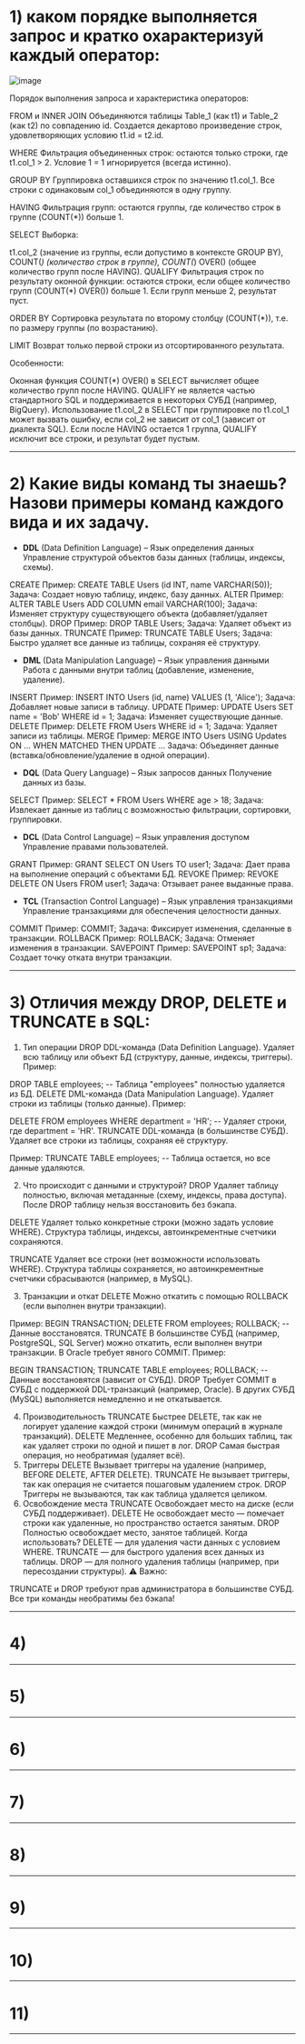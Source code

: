  # 1)  каком порядке выполняется запрос и кратко охарактеризуй каждый оператор: 


 ![image](https://github.com/user-attachments/assets/9dd7e0aa-a242-431e-954c-c7133ad1bac4)

Порядок выполнения запроса и характеристика операторов:

FROM и INNER JOIN
Объединяются таблицы Table_1 (как t1) и Table_2 (как t2) по совпадению id. Создается декартово произведение строк, удовлетворяющих условию t1.id = t2.id.

WHERE
Фильтрация объединенных строк: остаются только строки, где t1.col_1 > 2. Условие 1 = 1 игнорируется (всегда истинно).

GROUP BY
Группировка оставшихся строк по значению t1.col_1. Все строки с одинаковым col_1 объединяются в одну группу.

HAVING
Фильтрация групп: остаются группы, где количество строк в группе (COUNT(*)) больше 1.

SELECT
Выборка:

t1.col_2 (значение из группы, если допустимо в контексте GROUP BY),
COUNT(*) (количество строк в группе),
COUNT(*) OVER() (общее количество групп после HAVING).
QUALIFY
Фильтрация строк по результату оконной функции: остаются строки, если общее количество групп (COUNT(*) OVER()) больше 1. Если групп меньше 2, результат пуст.

ORDER BY
Сортировка результата по второму столбцу (COUNT(*)), т.е. по размеру группы (по возрастанию).

LIMIT
Возврат только первой строки из отсортированного результата.

Особенности:

Оконная функция COUNT(*) OVER() в SELECT вычисляет общее количество групп после HAVING.
QUALIFY не является частью стандартного SQL и поддерживается в некоторых СУБД (например, BigQuery).
Использование t1.col_2 в SELECT при группировке по t1.col_1 может вызвать ошибку, если col_2 не зависит от col_1 (зависит от диалекта SQL).
Если после HAVING остается 1 группа, QUALIFY исключит все строки, и результат будет пустым.
***************************************************************************************************************************************************************
# 2) Какие виды команд ты знаешь? Назови примеры команд каждого вида и их задачу.

-  **DDL** (Data Definition Language) – Язык определения данных
Управление структурой объектов базы данных (таблицы, индексы, схемы).

CREATE
Пример: CREATE TABLE Users (id INT, name VARCHAR(50));
Задача: Создает новую таблицу, индекс, базу данных.
ALTER
Пример: ALTER TABLE Users ADD COLUMN email VARCHAR(100);
Задача: Изменяет структуру существующего объекта (добавляет/удаляет столбцы).
DROP
Пример: DROP TABLE Users;
Задача: Удаляет объект из базы данных.
TRUNCATE
Пример: TRUNCATE TABLE Users;
Задача: Быстро удаляет все данные из таблицы, сохраняя её структуру.


- **DML** (Data Manipulation Language) – Язык управления данными
Работа с данными внутри таблиц (добавление, изменение, удаление).

INSERT
Пример: INSERT INTO Users (id, name) VALUES (1, 'Alice');
Задача: Добавляет новые записи в таблицу.
UPDATE
Пример: UPDATE Users SET name = 'Bob' WHERE id = 1;
Задача: Изменяет существующие данные.
DELETE
Пример: DELETE FROM Users WHERE id = 1;
Задача: Удаляет записи из таблицы.
MERGE
Пример: MERGE INTO Users USING Updates ON ... WHEN MATCHED THEN UPDATE ...
Задача: Объединяет данные (вставка/обновление/удаление в одной операции).

-  **DQL** (Data Query Language) – Язык запросов данных
Получение данных из базы.

SELECT
Пример: SELECT * FROM Users WHERE age > 18;
Задача: Извлекает данные из таблиц с возможностью фильтрации, сортировки, группировки.


-  **DCL** (Data Control Language) – Язык управления доступом
Управление правами пользователей.

GRANT
Пример: GRANT SELECT ON Users TO user1;
Задача: Дает права на выполнение операций с объектами БД.
REVOKE
Пример: REVOKE DELETE ON Users FROM user1;
Задача: Отзывает ранее выданные права.

-  **TCL** (Transaction Control Language) – Язык управления транзакциями
Управление транзакциями для обеспечения целостности данных.

COMMIT
Пример: COMMIT;
Задача: Фиксирует изменения, сделанные в транзакции.
ROLLBACK
Пример: ROLLBACK;
Задача: Отменяет изменения в транзакции.
SAVEPOINT
Пример: SAVEPOINT sp1;
Задача: Создает точку отката внутри транзакции.
***************************************************************************************************************************************************************
# 3) Отличия между DROP, DELETE и TRUNCATE в SQL:

1. Тип операции
DROP
DDL-команда (Data Definition Language). Удаляет всю таблицу или объект БД (структуру, данные, индексы, триггеры).
Пример:

DROP TABLE employees; -- Таблица "employees" полностью удаляется из БД.
DELETE
DML-команда (Data Manipulation Language). Удаляет строки из таблицы (только данные).
Пример:

DELETE FROM employees WHERE department = 'HR'; -- Удаляет строки, где department = 'HR'.
TRUNCATE
DDL-команда (в большинстве СУБД). Удаляет все строки из таблицы, сохраняя её структуру.

Пример:
TRUNCATE TABLE employees; -- Таблица остается, но все данные удаляются.

2. Что происходит с данными и структурой?
DROP
Удаляет таблицу полностью, включая метаданные (схему, индексы, права доступа). После DROP таблицу нельзя восстановить без бэкапа.

DELETE
Удаляет только конкретные строки (можно задать условие WHERE). Структура таблицы, индексы, автоинкрементные счетчики сохраняются.

TRUNCATE
Удаляет все строки (нет возможности использовать WHERE). Структура таблицы сохраняется, но автоинкрементные счетчики сбрасываются (например, в MySQL).

3. Транзакции и откат
DELETE
Можно откатить с помощью ROLLBACK (если выполнен внутри транзакции).

Пример:
BEGIN TRANSACTION;
DELETE FROM employees;
ROLLBACK; -- Данные восстановятся.
TRUNCATE
В большинстве СУБД (например, PostgreSQL, SQL Server) можно откатить, если выполнен внутри транзакции. В Oracle требует явного COMMIT.
Пример:

BEGIN TRANSACTION;
TRUNCATE TABLE employees;
ROLLBACK; -- Данные восстановятся (зависит от СУБД).
DROP
Требует COMMIT в СУБД с поддержкой DDL-транзакций (например, Oracle). В других СУБД (MySQL) выполняется немедленно и не откатывается.

4. Производительность
TRUNCATE
Быстрее DELETE, так как не логирует удаление каждой строки (минимум операций в журнале транзакций).
DELETE
Медленнее, особенно для больших таблиц, так как удаляет строки по одной и пишет в лог.
DROP
Самая быстрая операция, но необратимая (удаляет всё).
5. Триггеры
DELETE
Вызывает триггеры на удаление (например, BEFORE DELETE, AFTER DELETE).
TRUNCATE
Не вызывает триггеры, так как операция не считается пошаговым удалением строк.
DROP
Триггеры не вызываются, так как таблица удаляется целиком.
6. Освобождение места
TRUNCATE
Освобождает место на диске (если СУБД поддерживает).
DELETE
Не освобождает место — помечает строки как удаленные, но пространство остается занятым.
DROP
Полностью освобождает место, занятое таблицей.
Когда использовать?
DELETE — для удаления части данных с условием WHERE.
TRUNCATE — для быстрого удаления всех данных из таблицы.
DROP — для полного удаления таблицы (например, при пересоздании структуры).
⚠️ Важно:

TRUNCATE и DROP требуют прав администратора в большинстве СУБД.
Все три команды необратимы без бэкапа!
***************************************************************************************************************************************************************
# 4)
***************************************************************************************************************************************************************
# 5)
***************************************************************************************************************************************************************
# 6)
***************************************************************************************************************************************************************
# 7)
***************************************************************************************************************************************************************
# 8)
***************************************************************************************************************************************************************
# 9)
***************************************************************************************************************************************************************
# 10)
***************************************************************************************************************************************************************
# 11)
***************************************************************************************************************************************************************
